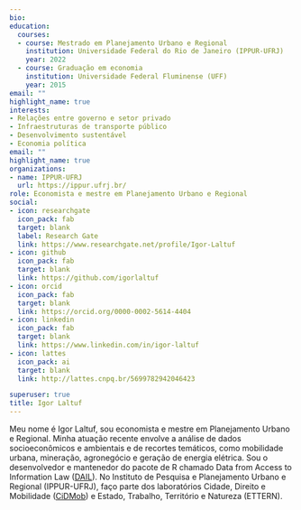 ```yaml
---
bio: 
education:
  courses:
  - course: Mestrado em Planejamento Urbano e Regional
    institution: Universidade Federal do Rio de Janeiro (IPPUR-UFRJ)
    year: 2022
  - course: Graduação em economia
    institution: Universidade Federal Fluminense (UFF)
    year: 2015
email: ""
highlight_name: true
interests:
- Relações entre governo e setor privado
- Infraestruturas de transporte público
- Desenvolvimento sustentável
- Economia política 
email: "" 
highlight_name: true
organizations:
- name: IPPUR-UFRJ
  url: https://ippur.ufrj.br/
role: Economista e mestre em Planejamento Urbano e Regional
social:
- icon: researchgate
  icon_pack: fab
  target: blank
  label: Research Gate
  link: https://www.researchgate.net/profile/Igor-Laltuf
- icon: github
  icon_pack: fab
  target: blank
  link: https://github.com/igorlaltuf
- icon: orcid
  icon_pack: fab
  target: blank
  link: https://orcid.org/0000-0002-5614-4404
- icon: linkedin
  icon_pack: fab
  target: blank
  link: https://www.linkedin.com/in/igor-laltuf
- icon: lattes
  icon_pack: ai
  target: blank
  link: http://lattes.cnpq.br/5699782942046423

superuser: true
title: Igor Laltuf
---
```

Meu nome é Igor Laltuf, sou economista e mestre em Planejamento Urbano e Regional. Minha atuação recente envolve a análise de dados socioeconômicos e ambientais e de recortes temáticos, como mobilidade urbana, mineração, agronegócio e geração de energia elétrica. Sou o desenvolvedor e mantenedor do pacote de R chamado Data from Access to Information Law ([DAIL](https://CRAN.R-project.org/package=dail)). No Instituto de Pesquisa e Planejamento Urbano e Regional (IPPUR-UFRJ), faço parte dos laboratórios Cidade, Direito e Mobilidade ([CiDMob](https://www.instagram.com/cidmobi.ufrj/?igshid=YmMyMTA2M2Y%3D)) e Estado, Trabalho, Território e Natureza (ETTERN).
